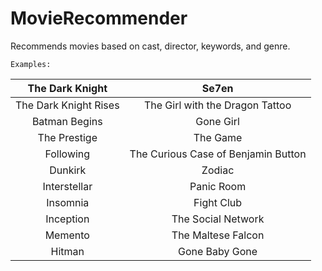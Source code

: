 # MovieRecommender
Recommends movies based on cast, director, keywords, and genre.

`Examples:`

| The Dark Knight  | Se7en |
| :-------------: | :-------------: |
| The Dark Knight Rises  | The Girl with the Dragon Tattoo  |
| Batman Begins  | Gone Girl  |
| The Prestige  | The Game  |
| Following  | The Curious Case of Benjamin Button  |
| Dunkirk  | Zodiac  |
| Interstellar  | Panic Room  |
| Insomnia  | Fight Club  |
| Inception  | The Social Network  |
| Memento  | The Maltese Falcon  |
| Hitman  | Gone Baby Gone  |
